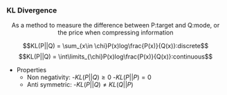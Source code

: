 
### KL Divergence
$$\text{As a method to measure the difference between P:target and Q:mode, or the price when compressing information}$$

$$KL(P||Q) = \sum_{x\in \chi}P(x)log\frac{P(x)}{Q(x)}:discrete$$
$$KL(P||Q) = \int\limits_{\chi}P(x)log\frac{P(x)}{Q(x)}:continuous$$
- Properties
	- Non negativity:
		-$KL(P||Q)\geq0$ 
		-$KL(P||P)=0$
	- Anti symmetric:
		-$KL(P||Q)\neq KL(Q||P)$

